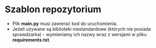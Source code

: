 # Szablon repozytorium

* Plik <b>main.py</b> musi zawierać kod do uruchomienia.
* Jeżeli używane są biblioteki niestandardowe (których nie posiada sprawdzarka) - wymieniamy ich nazwy wraz z wersjami w pliku <b>requirements.txt</b>.
